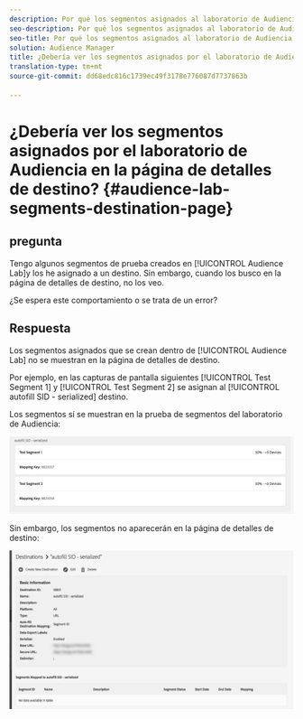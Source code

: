 ```yaml
---
description: Por qué los segmentos asignados al laboratorio de Audiencia no aparecerán en la página de detalles de destino.
seo-description: Por qué los segmentos asignados al laboratorio de Audiencia no aparecerán en la página de detalles de destino.
seo-title: Por qué los segmentos asignados al laboratorio de Audiencia no aparecerán en la página de detalles de destino.
solution: Audience Manager
title: ¿Debería ver los segmentos asignados por el laboratorio de Audiencia en la página de detalles de destino?
translation-type: tm+mt
source-git-commit: dd68edc816c1739ec49f3178e776087d7737863b

---
```



# ¿Debería ver los segmentos asignados por el laboratorio de Audiencia en la página de detalles de destino? {#audience-lab-segments-destination-page}

## pregunta

Tengo algunos segmentos de prueba creados en [!UICONTROL Audience Lab]y los he asignado a un destino. Sin embargo, cuando los busco en la página de detalles de destino, no los veo.

¿Se espera este comportamiento o se trata de un error?

## Respuesta

Los segmentos asignados que se crean dentro de [!UICONTROL Audience Lab] no se muestran en la página de detalles de destino.

Por ejemplo, en las capturas de pantalla siguientes [!UICONTROL Test Segment 1] y [!UICONTROL Test Segment 2] se asignan al [!UICONTROL autofill SID - serialized] destino.

Los segmentos sí se muestran en la prueba de segmentos del laboratorio de Audiencia:

![Imagen de la vista de segmentos del laboratorio de Audiencia](assets/should_i_see_my_aamlab01.png)

Sin embargo, los segmentos no aparecerán en la página de detalles de destino:

![Imagen de la página de detalles del destino](assets/should_i_see_my_aamlab02.png)